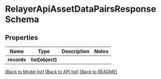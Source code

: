 # RelayerApiAssetDataPairsResponseSchema

## Properties
Name | Type | Description | Notes
------------ | ------------- | ------------- | -------------
**records** | **list[object]** |  | 

[[Back to Model list]](../README.md#documentation-for-models) [[Back to API list]](../README.md#documentation-for-api-endpoints) [[Back to README]](../README.md)


